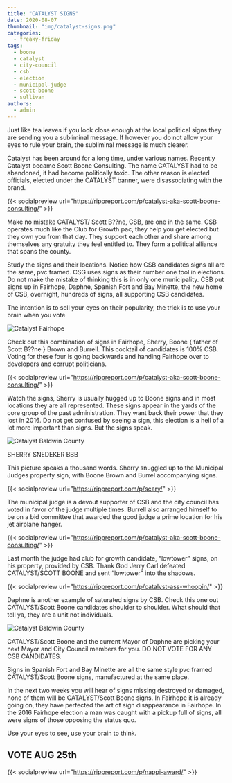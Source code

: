 ```yaml
---
title: "CATALYST SIGNS"
date: 2020-08-07
thumbnail: "img/catalyst-signs.png"
categories: 
  - freaky-friday
tags: 
  - boone
  - catalyst
  - city-council
  - csb
  - election
  - municipal-judge
  - scott-boone
  - sullivan
authors: 
  - admin
---
```


Just like tea leaves if you look close enough at the local political signs they are sending you a subliminal message. If however you do not allow your eyes to rule your brain, the subliminal message is much clearer.

Catalyst has been around for a long time, under various names. Recently Catalyst became Scott Boone Consulting. The name CATALYST had to be abandoned, it had become politically toxic. The other reason is elected officials, elected under the CATALYST banner, were disassociating with the brand.

{{< socialpreview url="https://rippreport.com/p/catalyst-aka-scott-boone-consulting/" >}}

Make no mistake CATALYST/ Scott B??ne, CSB, are one in the same. CSB operates much like the Club for Growth pac, they help you get elected but they own you from that day. They support each other and share among themselves any gratuity they feel entitled to. They form a political alliance that spans the county.

Study the signs and their locations. Notice how CSB candidates signs all are the same, pvc framed. CSG uses signs as their number one tool in elections. Do not make the mistake of thinking this is in only one municipality. CSB put signs up in Fairhope, Daphne, Spanish Fort and Bay Minette, the new home of CSB, overnight, hundreds of signs, all supporting CSB candidates.

The intention is to sell your eyes on their popularity, the trick is to use your brain when you vote

![Catalyst Fairhope](https://cdn.rippreport.com/wp-content/uploads/2020/08/signs-12.jpg)

Check out this combination of signs in Fairhope, Sherry, Boone { father of Scott B??ne } Brown and Burrell. This cocktail of candidates is 100% CSB. Voting for these four is going backwards and handing Fairhope over to developers and corrupt politicians.

{{< socialpreview url="https://rippreport.com/p/catalyst-aka-scott-boone-consulting/" >}}

Watch the signs, Sherry is usually hugged up to Boone signs and in most locations they are all represented. These signs appear in the yards of the core group of the past administration. They want back their power that they lost in 2016. Do not get confused by seeing a sign, this election is a hell of a lot more important than signs. But the signs speak.

![Catalyst Baldwin County](https://cdn.rippreport.com/wp-content/uploads/2020/08/signs-22.jpg)

SHERRY SNEDEKER BBB

This picture speaks a thousand words. Sherry snuggled up to the Municipal Judges property sign, with Boone Brown and Burrel accompanying signs.

{{< socialpreview url="https://rippreport.com/p/scary/" >}}

The municipal judge is a devout supporter of CSB and the city council has voted in favor of the judge multiple times. Burrell also arranged himself to be on a bid committee that awarded the good judge a prime location for his jet airplane hanger.

{{< socialpreview url="https://rippreport.com/p/catalyst-aka-scott-boone-consulting/" >}}

Last month the judge had club for growth candidate, “lowtower” signs, on his property, provided by CSB. Thank God Jerry Carl defeated CATALYST/SCOTT BOONE and sent “lowtower” into the shadows.

{{< socialpreview url="https://rippreport.com/p/catalyst-ass-whoopin/" >}}

Daphne is another example of saturated signs by CSB. Check this one out CATALYST/Scott Boone candidates shoulder to shoulder. What should that tell ya, they are a unit not individuals.

![Catalyst Baldwin County](https://cdn.rippreport.com/wp-content/uploads/2020/08/signs-32.jpg)

CATALYST/Scott Boone and the current Mayor of Daphne are picking your next Mayor and City Council members for you. DO NOT VOTE FOR ANY CSB CANDIDATES.

Signs in Spanish Fort and Bay Minette are all the same style pvc framed CATALYST/Scott Boone signs, manufactured at the same place.

In the next two weeks you will hear of signs missing destroyed or damaged, none of them will be CATALYST/Scott Boone signs. In Fairhope it is already going on, they have perfected the art of sign disappearance in Fairhope. In the 2016 Fairhope election a man was caught with a pickup full of signs, all were signs of those opposing the status quo.

Use your eyes to see, use your brain to think.

## VOTE AUG 25th

{{< socialpreview url="https://rippreport.com/p/nappi-award/" >}}
